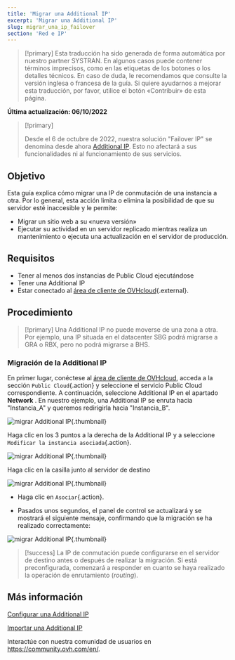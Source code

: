```yaml
---
title: 'Migrar una Additional IP'
excerpt: 'Migrar una Additional IP'
slug: migrar_una_ip_failover
section: 'Red e IP'
---
```


> [!primary]
> Esta traducción ha sido generada de forma automática por nuestro partner SYSTRAN. En algunos casos puede contener términos imprecisos, como en las etiquetas de los botones o los detalles técnicos. En caso de duda, le recomendamos que consulte la versión inglesa o francesa de la guía. Si quiere ayudarnos a mejorar esta traducción, por favor, utilice el botón «Contribuir» de esta página.
>

**Última actualización: 06/10/2022**

> [!primary]
>
> Desde el 6 de octubre de 2022, nuestra solución "Failover IP" se denomina desde ahora [Additional IP](https://www.ovhcloud.com/es/network/additional-ip/). Esto no afectará a sus funcionalidades ni al funcionamiento de sus servicios.
>

## Objetivo
Esta guía explica cómo migrar una IP de conmutación de una instancia a otra. Por lo general, esta acción limita o elimina la posibilidad de que su servidor esté inaccesible y le permite:

- Migrar un sitio web a su «nueva versión»
- Ejecutar su actividad en un servidor replicado mientras realiza un mantenimiento o ejecuta una actualización en el servidor de producción.

## Requisitos

- Tener al menos dos instancias de Public Cloud ejecutándose
- Tener una Additional IP
- Estar conectado al [área de cliente de OVHcloud](https://ca.ovh.com/auth/?action=gotomanager&from=https://www.ovh.com/world/&ovhSubsidiary=ws){.external}.

## Procedimiento

> [!primary]
> Una Additional IP no puede moverse de una zona a otra. Por ejemplo, una IP situada en el datacenter SBG podrá migrarse a GRA o RBX, pero no podrá migrarse a BHS.
>

### Migración de la Additional IP

En primer lugar, conéctese al [área de cliente de OVHcloud](https://ca.ovh.com/auth/?action=gotomanager&from=https://www.ovh.com/world/&ovhSubsidiary=ws), acceda a la sección `Public Cloud`{.action} y seleccione el servicio Public Cloud correspondiente. A continuación, seleccione Additional IP en el apartado **Network** .
En nuestro ejemplo, una Additional IP se enruta hacia "Instancia_A" y queremos redirigirla hacia "Instancia_B".

![migrar Additional IP](images/failover2022.png){.thumbnail}

Haga clic en los 3 puntos a la derecha de la Additional IP y a seleccione `Modificar la instancia asociada`{.action}.

![migrar Additional IP](images/modify1.2022.png){.thumbnail}

Haga clic en la casilla junto al servidor de destino

![migrar Additional IP](images/modify1.png){.thumbnail}

- Haga clic en `Asociar`{.action}.

- Pasados unos segundos, el panel de control se actualizará y se mostrará el siguiente mensaje, confirmando que la migración se ha realizado correctamente:

![migrar Additional IP](images/modify2.2022.png){.thumbnail}

> [!success]
> La IP de conmutación puede configurarse en el servidor de destino antes o después de realizar la migración. Si está preconfigurada, comenzará a responder en cuanto se haya realizado la operación de enrutamiento (*routing*).
>

## Más información

[Configurar una Additional IP](https://docs.ovh.com/us/es/public-cloud/configurer-une-ip-failover/)

[Importar una Additional IP](https://docs.ovh.com/us/es/public-cloud/importar_una_ip_failover/)

Interactúe con nuestra comunidad de usuarios en <https://community.ovh.com/en/>.
